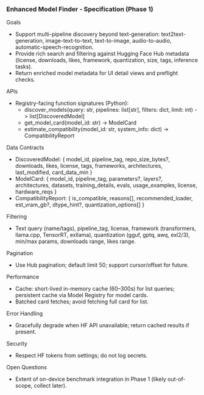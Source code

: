 ### Enhanced Model Finder - Specification (Phase 1)

Goals
- Support multi-pipeline discovery beyond text-generation: text2text-generation, image-text-to-text, text-to-image, audio-to-audio, automatic-speech-recognition.
- Provide rich search and filtering against Hugging Face Hub metadata (license, downloads, likes, framework, quantization, size, tags, inference tasks).
- Return enriched model metadata for UI detail views and preflight checks.

APIs
- Registry-facing function signatures (Python):
  - discover_models(query: str, pipelines: list[str], filters: dict, limit: int) -> list[DiscoveredModel]
  - get_model_card(model_id: str) -> ModelCard
  - estimate_compatibility(model_id: str, system_info: dict) -> CompatibilityReport

Data Contracts
- DiscoveredModel: { model_id, pipeline_tag, repo_size_bytes?, downloads, likes, license, tags, frameworks, architectures, last_modified, card_data_min }
- ModelCard: { model_id, pipeline_tag, parameters?, layers?, architectures, datasets, training_details, evals, usage_examples, license, hardware_reqs }
- CompatibilityReport: { is_compatible, reasons[], recommended_loader, est_vram_gb?, dtype_hint?, quantization_options[] }

Filtering
- Text query (name/tags), pipeline_tag, license, framework (transformers, llama.cpp, TensorRT, exllama), quantization (gguf, gptq, awq, exl2/3), min/max params, downloads range, likes range.

Pagination
- Use Hub pagination; default limit 50; support cursor/offset for future.

Performance
- Cache: short-lived in-memory cache (60–300s) for list queries; persistent cache via Model Registry for model cards.
- Batched card fetches; avoid fetching full card for list.

Error Handling
- Gracefully degrade when HF API unavailable; return cached results if present.

Security
- Respect HF tokens from settings; do not log secrets.

Open Questions
- Extent of on-device benchmark integration in Phase 1 (likely out-of-scope, collect later).

